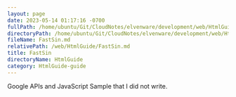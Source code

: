 ```yaml
---
layout: page
date: 2023-05-14 01:17:16 -0700
fullPath: /home/ubuntu/Git/CloudNotes/elvenware/development/web/HtmlGuide/FastSin.md
directoryPath: /home/ubuntu/Git/CloudNotes/elvenware/development/web/HtmlGuide
fileName: FastSin.md
relativePath: /web/HtmlGuide/FastSin.md
title: FastSin
directoryName: HtmlGuide
category: HtmlGuide-guide
---
```


Google APIs and JavaScript Sample that I did not write.
